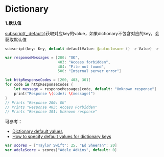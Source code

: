 # Dictionary

**1.默认值**

[subscript(_:default:)](https://developer.apple.com/documentation/swift/dictionary/2894528-subscript)获取对应key的value，如果dictionary不包含对应的key，会获取默认值

```swift
subscript(key: Key, default defaultValue: @autoclosure () -> Value) -> Value { get set }
```

```swift
var responseMessages = [200: "OK",
                        403: "Access forbidden",
                        404: "File not found",
                        500: "Internal server error"]

let httpResponseCodes = [200, 403, 301]
for code in httpResponseCodes {
    let message = responseMessages[code, default: "Unknown response"]
    print("Response \(code): \(message)")
}
// Prints "Response 200: OK"
// Prints "Response 403: Access Forbidden"
// Prints "Response 301: Unknown response"
```


可参考：

+ [Dictionary default values](https://www.hackingwithswift.com/sixty/2/6/dictionary-default-values)
+ [How to specify default values for dictionary keys](https://www.hackingwithswift.com/example-code/language/how-to-specify-default-values-for-dictionary-keys)


```swift
var scores = ["Taylor Swift": 25, "Ed Sheeran": 20]
var adeleScore = scores["Adele Adkins", default: 0]
```
